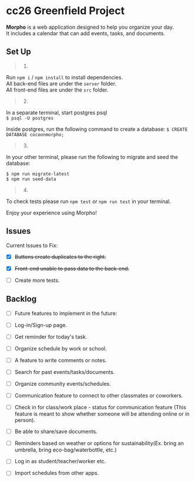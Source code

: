 # cc26 Greenfield Project
  
**Morpho** is a web application designed to help you organize your day.  
It includes a calendar that can add events, tasks, and documents.  
  

## Set Up  
> 1.
Run `npm i` / `npm install` to  install dependencies.  
All back-end files are under the `server` folder.  
All front-end files are under the `src` folder.  
  
> 2.
In a separate terminal, start postgres psql  
`$ psql -U postgres`  

Inside postgres, run the following command to create a database:
`$ CREATE DATABASE cocoonmorpho;`  
  
> 3.
In your other terminal, please run the following to migrate and seed the database:  
  
`$ npm run migrate-latest`  
`$ npm run seed-data`  
  
> 4.
To check tests please run `npm test` or `npm run test` in your terminal.  
  
Enjoy your experience using Morpho!  
  
  
## Issues  
Current Issues to Fix:  
- [x] ~~Buttons create duplicates to the right.~~  
- [x] ~~Front-end unable to pass data to the back-end.~~  
- [ ] Create more tests.  
  
  
## Backlog
- [ ] Future features to implement in the future:  
- [ ] Log-in/Sign-up page.  
- [ ] Get reminder for today's task.  
- [ ] Organize schedule by work or school.  
- [ ] A feature to write comments or notes.  
- [ ] Search for past events/tasks/documents.  
- [ ] Organize community events/schedules.  
- [ ] Communication feature to connect to other classmates or coworkers.  
- [ ] Check in for class/work place - status for communication feature (This feature is meant to show whether someone will be attending online or in person).  
- [ ] Be able to share/save documents.  
- [ ] Reminders based on weather or options for sustainability(Ex. bring an umbrella, bring eco-bag/waterbottle, etc.)  
- [ ] Log in as student/teacher/worker etc.  
- [ ] Import schedules from other apps.  
  
